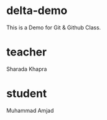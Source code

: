 # delta-demo
This is a Demo for Git &amp; Github Class.

# teacher 
Sharada Khapra

# student
Muhammad Amjad

